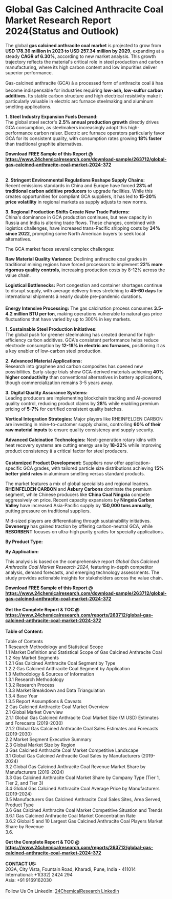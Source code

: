 <h1>Global Gas Calcined Anthracite Coal Market Research Report 2024(Status and Outlook)</h1><p>The global <strong>gas calcined anthracite coal market</strong> is projected to grow from <strong>USD 178.36 million in 2023 to USD 257.34 million by 2029</strong>, expanding at a steady <strong>CAGR of 6.30%</strong>, according to new market analysis. This growth trajectory reflects the material's critical role in steel production and carbon manufacturing, where its high carbon content and low impurities deliver superior performance.</p><p>Gas-calcined anthracite (GCA) â a processed form of anthracite coal â has become indispensable for industries requiring <strong>low-ash, low-sulfur carbon additives</strong>. Its stable carbon structure and high electrical resistivity make it particularly valuable in electric arc furnace steelmaking and aluminum smelting applications.</p><p><strong>1. Steel Industry Expansion Fuels Demand:</strong><br>
The global steel sector's <strong>2.5% annual production growth</strong> directly drives GCA consumption, as steelmakers increasingly adopt this high-performance carbon raiser. Electric arc furnace operators particularly favor GCA for its consistent quality, with consumption rates growing <strong>18% faster</strong> than traditional graphite alternatives.</p><div><b>Download FREE Sample of this Report @ 
            <a href="https://www.24chemicalresearch.com/download-sample/263712/global-gas-calcined-anthracite-coal-market-2024-372">
            https://www.24chemicalresearch.com/download-sample/263712/global-gas-calcined-anthracite-coal-market-2024-372</a></b></div><br><p><strong>2. Stringent Environmental Regulations Reshape Supply Chains:</strong><br>
Recent emissions standards in China and Europe have forced <strong>23% of traditional carbon additive producers</strong> to upgrade facilities. While this creates opportunities for compliant GCA suppliers, it has led to <strong>15-20% price volatility</strong> in regional markets as supply adjusts to new norms.</p><p><strong>3. Regional Production Shifts Create New Trade Patterns:</strong><br>
China's dominance in GCA production continues, but new capacity in Russia and India is altering trade flows. These changes, combined with logistics challenges, have increased trans-Pacific shipping costs by <strong>34% since 2022</strong>, prompting some North American buyers to seek local alternatives.</p><p>The GCA market faces several complex challenges:</p><p><strong>Raw Material Quality Variance:</strong> Declining anthracite coal grades in traditional mining regions have forced processors to implement <strong>22% more rigorous quality controls</strong>, increasing production costs by 8-12% across the value chain.</p><p><strong>Logistical Bottlenecks:</strong> Port congestion and container shortages continue to disrupt supply, with average delivery times stretching to <strong>45-60 days</strong> for international shipments â nearly double pre-pandemic durations.</p><p><strong>Energy Intensive Processing:</strong> The gas calcination process consumes <strong>3.5-4.2 million BTU per ton</strong>, making operations vulnerable to natural gas price fluctuations that have varied by up to 300% in key markets.</p><p><strong>1. Sustainable Steel Production Initiatives:</strong><br>
The global push for greener steelmaking has created demand for high-efficiency carbon additives. GCA's consistent performance helps reduce electrode consumption by <strong>12-18% in electric arc furnaces</strong>, positioning it as a key enabler of low-carbon steel production.</p><p><strong>2. Advanced Material Applications:</strong><br>
Research into graphene and carbon composites has opened new possibilities. Early-stage trials show GCA-derived materials achieving <strong>40% higher conductivity</strong> than conventional alternatives in battery applications, though commercialization remains 3-5 years away.</p><p><strong>3. Digital Quality Assurance Systems:</strong><br>
Leading producers are implementing blockchain tracking and AI-powered quality control, reducing product claims by <strong>28%</strong> while enabling premium pricing of <strong>5-7%</strong> for certified consistent quality batches.</p><p><strong>Vertical Integration Strategies:</strong> Major players like RHEINFELDEN CARBON are investing in mine-to-customer supply chains, controlling <strong>60% of their raw material inputs</strong> to ensure quality consistency and supply security.</p><p><strong>Advanced Calcination Technologies:</strong> Next-generation rotary kilns with heat recovery systems are cutting energy use by <strong>18-22%</strong> while improving product consistency â a critical factor for steel producers.</p><p><strong>Customized Product Development:</strong> Suppliers now offer application-specific GCA grades, with tailored particle size distributions achieving <strong>15% better yield rates</strong> in aluminum smelting versus standard products.</p><p>The market features a mix of global specialists and regional leaders. <strong>RHEINFELDEN CARBON</strong> and <strong>Asbury Carbons</strong> dominate the premium segment, while Chinese producers like <strong>China Coal Ningxia</strong> compete aggressively on price. Recent capacity expansions by <strong>Ningxia Carbon Valley</strong> have increased Asia-Pacific supply by <strong>150,000 tons annually</strong>, putting pressure on traditional suppliers.</p><p>Mid-sized players are differentiating through sustainability initiatives. <strong>Devenergy</strong> has gained traction by offering carbon-neutral GCA, while <strong>RESORBENT</strong> focuses on ultra-high purity grades for specialty applications.</p><p><strong>By Product Type:</strong></p><p><strong>By Application:</strong></p><p>This analysis is based on the comprehensive report <em>Global Gas Calcined Anthracite Coal Market Research 2024</em>, featuring in-depth competitor analysis, demand forecasts, and emerging technology assessments. The study provides actionable insights for stakeholders across the value chain.</p><div><b>Download FREE Sample of this Report @ 
            <a href="https://www.24chemicalresearch.com/download-sample/263712/global-gas-calcined-anthracite-coal-market-2024-372">
            https://www.24chemicalresearch.com/download-sample/263712/global-gas-calcined-anthracite-coal-market-2024-372</a></b></div><br><div><b>Get the Complete Report & TOC @ 
            <a href="https://www.24chemicalresearch.com/reports/263712/global-gas-calcined-anthracite-coal-market-2024-372">
            https://www.24chemicalresearch.com/reports/263712/global-gas-calcined-anthracite-coal-market-2024-372</a></b></div><br>
            <b>Table of Content:</b><p>Table of Contents<br />
1 Research Methodology and Statistical Scope<br />
1.1 Market Definition and Statistical Scope of Gas Calcined Anthracite Coal<br />
1.2 Key Market Segments<br />
1.2.1 Gas Calcined Anthracite Coal Segment by Type<br />
1.2.2 Gas Calcined Anthracite Coal Segment by Application<br />
1.3 Methodology & Sources of Information<br />
1.3.1 Research Methodology<br />
1.3.2 Research Process<br />
1.3.3 Market Breakdown and Data Triangulation<br />
1.3.4 Base Year<br />
1.3.5 Report Assumptions & Caveats<br />
2 Gas Calcined Anthracite Coal Market Overview<br />
2.1 Global Market Overview<br />
2.1.1 Global Gas Calcined Anthracite Coal Market Size (M USD) Estimates and Forecasts (2019-2030)<br />
2.1.2 Global Gas Calcined Anthracite Coal Sales Estimates and Forecasts (2019-2030)<br />
2.2 Market Segment Executive Summary<br />
2.3 Global Market Size by Region<br />
3 Gas Calcined Anthracite Coal Market Competitive Landscape<br />
3.1 Global Gas Calcined Anthracite Coal Sales by Manufacturers (2019-2024)<br />
3.2 Global Gas Calcined Anthracite Coal Revenue Market Share by Manufacturers (2019-2024)<br />
3.3 Gas Calcined Anthracite Coal Market Share by Company Type (Tier 1, Tier 2, and Tier 3)<br />
3.4 Global Gas Calcined Anthracite Coal Average Price by Manufacturers (2019-2024)<br />
3.5 Manufacturers Gas Calcined Anthracite Coal Sales Sites, Area Served, Product Type<br />
3.6 Gas Calcined Anthracite Coal Market Competitive Situation and Trends<br />
3.6.1 Gas Calcined Anthracite Coal Market Concentration Rate<br />
3.6.2 Global 5 and 10 Largest Gas Calcined Anthracite Coal Players Market Share by Revenue<br />
3.6.</p><div><b>Get the Complete Report & TOC @ 
            <a href="https://www.24chemicalresearch.com/reports/263712/global-gas-calcined-anthracite-coal-market-2024-372">
            https://www.24chemicalresearch.com/reports/263712/global-gas-calcined-anthracite-coal-market-2024-372</a></b></div><br><b>CONTACT US:</b><br>
            203A, City Vista, Fountain Road, Kharadi, Pune, India - 411014<br>
            International: +1(332) 2424 294<br>
            Asia: +91 9169162030 <br><br>
            Follow Us On LinkedIn: <a href="https://www.linkedin.com/company/24chemicalresearch/">24ChemicalResearch LinkedIn</a>